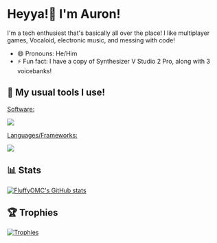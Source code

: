 <h1 align="left">Heyya!👋 I'm Auron!</h1>
<p align="left">
  I'm a tech enthusiest that's basically all over the place! I like multiplayer games, Vocaloid, electronic music, and messing with code!
</p>

- 😄 Pronouns: He/Him
- ⚡ Fun fact: I have a copy of Synthesizer V Studio 2 Pro, along with 3 voicebanks!

## 🧰 My usual tools I use!

<p align="left">
  <a href="https://skillicons.dev">
    <p>Software:</p>
    <img src="https://skillicons.dev/icons?i=vscode,git,unity,krita" />
    <p>Languages/Frameworks:</p>
    <img src="https://skillicons.dev/icons?i=rust,python,cs,dotnet,markdown" />
  </a>
</p>

## 📊 Stats

[![FluffyOMC's GitHub stats](https://github-readme-stats.vercel.app/api?username=FluffyOMC&show_icons=true&theme=transparent)](https://www.github.com/anuraghazra/github-readme-stats)

## 🏆 Trophies

[![Trophies](https://github-profile-trophy.vercel.app/?username=FluffyOMC&theme=discord)](https://github.com/ryo-ma/github-profile-trophy)
